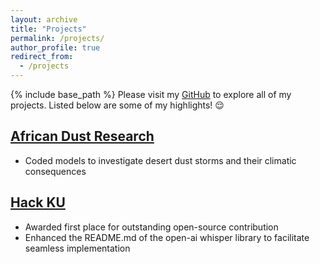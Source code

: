 ```yaml
---
layout: archive
title: "Projects"
permalink: /projects/
author_profile: true
redirect_from:
  - /projects
---
```


{% include base_path %}
Please visit my [GitHub](https://github.com/kwhuber) to explore all of my projects. Listed below are some of my highlights! 😌 

[African Dust Research](https://github.com/kwhuber/African_Dust_Research)
-------
* Coded models to investigate desert dust storms and their climatic consequences

[Hack KU](https://github.com/kwhuber/Hack-KU-2023)
-------
* Awarded first place for outstanding open-source contribution
* Enhanced the README.md of the open-ai whisper library to facilitate seamless implementation

